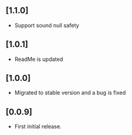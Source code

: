 ## [1.1.0]

* Support sound null safety

## [1.0.1]

* ReadMe is updated

## [1.0.0]

* Migrated to stable version and a bug is fixed

## [0.0.9]

* First initial release.
